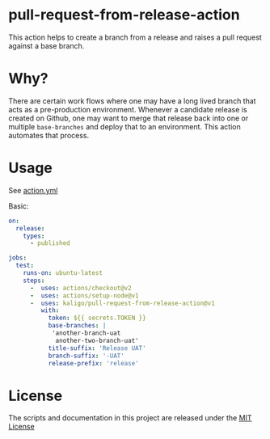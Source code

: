 # pull-request-from-release-action

This action helps to create a branch from a release and raises a pull request against a base branch.

# Why?
There are certain work flows where one may have a long lived branch that acts as a pre-production environment. Whenever a candidate release is created on Github, one may want to merge that release back
into one or multiple `base-branches` and deploy that to an environment. This action automates that process.

# Usage

See [action.yml](action.yml)

Basic:
```yaml
on:
  release:
    types:
      - published

jobs:
  test:
    runs-on: ubuntu-latest
    steps:
      -  uses: actions/checkout@v2
      -  uses: actions/setup-node@v1
      -  uses: kaligo/pull-request-from-release-action@v1
         with:
           token: ${{ secrets.TOKEN }}
           base-branches: |
            'another-branch-uat
             another-two-branch-uat'
           title-suffix: 'Release UAT'
           branch-suffix: '-UAT'
           release-prefix: 'release'
```

# License

The scripts and documentation in this project are released under the [MIT License](LICENSE)
